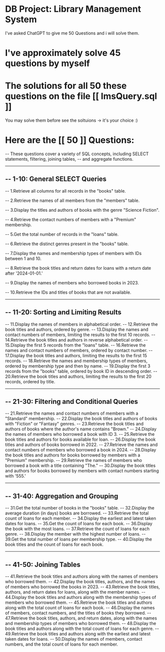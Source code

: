 # DB Project: Library Management System

I've asked ChatGPT to give me 50 Questions and i will solve them.

# I've approximately solve 45 questions by myself


# The solutions for  all 50 these questions on the file [[ lmsQuery.sql  ]]
 You may solve them before see the soltuions -> it's your choice :)
 
# Here are the [[ 50 ]] Questions:


-- These questions cover a variety of SQL concepts, including SELECT statements, filtering, joining tables, 
-- and aggregate functions.

-------------------------------------------------------------------------------------------------------------------------------
-- 1-10: General SELECT Queries
--------------------------------------------------------------------------------------------------------------------------------

-- 1.Retrieve all columns for all records in the "books" table.

-- 2.Retrieve the names of all members from the "members" table.

-- 3.Display the titles and authors of books with the genre "Science Fiction".

-- 4.Retrieve the contact numbers of members with a "Premium" membership.

-- 5.Get the total number of records in the "loans" table.

-- 6.Retrieve the distinct genres present in the "books" table.

-- 7.Display the names and membership types of members with IDs between 1 and 10.

-- 8.Retrieve the book titles and return dates for loans with a return date after '2024-01-01.'

-- 9.Display the names of members who borrowed books in 2023.

-- 10.Retrieve the IDs and titles of books that are not available.



--------------------------------------------------------------------------------------------------------------------------------
-- 11-20: Sorting and Limiting Results
--------------------------------------------------------------------------------------------------------------------------------

-- 11.Display the names of members in alphabetical order.
-- 12.Retrieve the book titles and authors, ordered by genre.
-- 13.Display the names and contact numbers of members, limiting the results to the first 10 records.
-- 14.Retrieve the book titles and authors in reverse alphabetical order.
-- 15.Display the first 5 records from the "loans" table.
-- 16.Retrieve the names and contact numbers of members, ordered by contact number.
-- 17.Display the book titles and authors, limiting the results to the first 15 records.
-- 18.Retrieve the names and membership types of members, ordered by membership type and then by name.
-- 19.Display the first 3 records from the "books" table, ordered by book ID in descending order.
-- 20.Retrieve the book titles and authors, limiting the results to the first 20 records, ordered by title.

--------------------------------------------------------------------------------------------------------------------------------
-- 21-30: Filtering and Conditional Queries
--------------------------------------------------------------------------------------------------------------------------------

-- 21.Retrieve the names and contact numbers of members with a "Standard" membership.
-- 22.Display the book titles and authors of books with "Fiction" or "Fantasy" genres.
-- 23.Retrieve the book titles and authors of books where the author's name contains "Brown."
-- 24.Display the names of members who borrowed a book with ID 3.
-- 25.Retrieve the book titles and authors for books available for loan.
-- 26.Display the book titles and authors of books borrowed in 2022.
-- 27.Retrieve the names and contact numbers of members who borrowed a book in 2024.
-- 28.Display the book titles and authors for books borrowed by members with a "Premium" membership.
-- 29.Retrieve the names of members who borrowed a book with a title containing "The."
-- 30.Display the book titles and authors for books borrowed by members with contact numbers starting with '555.'



--------------------------------------------------------------------------------------------------------------------------------
-- 31-40: Aggregation and Grouping
--------------------------------------------------------------------------------------------------------------------------------

-- 31.Get the total number of books in the "books" table.
-- 32.Display the average duration (in days) books are borrowed.
-- 33.Retrieve the total count of loans for each member.
-- 34.Display the earliest and latest taken dates for loans.
-- 35.Get the count of loans for each book.
-- 36.Display the book with the most loans.
-- 37.Retrieve the count of loans for each genre.
-- 38.Display the member with the highest number of loans.
-- 39.Get the total number of loans per membership type.
-- 40.Display the book titles and the count of loans for each book.


--------------------------------------------------------------------------------------------------------------------------------
-- 41-50: Joining Tables
--------------------------------------------------------------------------------------------------------------------------------


-- 41.Retrieve the book titles and authors along with the names of members who borrowed them.
-- 42.Display the book titles, authors, and the names of members who borrowed the books in 2023.
-- 43.Retrieve the book titles, authors, and return dates for loans, along with the member names.
-- 44.Display the book titles and authors along with the membership types of members who borrowed them.
-- 45.Retrieve the book titles and authors along with the total count of loans for each book.
-- 46.Display the names of members, contact numbers, and the titles of books they borrowed.
-- 47.Retrieve the book titles, authors, and return dates, along with the names and membership types of members who borrowed them.
-- 48.Display the book titles and authors along with the total count of loans for each genre.
-- 49.Retrieve the book titles and authors along with the earliest and latest taken dates for loans.
-- 50.Display the names of members, contact numbers, and the total count of loans for each member.
